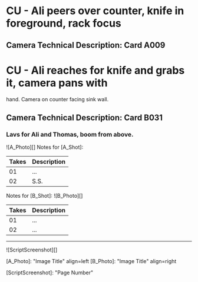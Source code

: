 # CU - Ali peers over counter, knife in foreground, rack focus
## Camera Technical Description: Card A009

# CU - Ali reaches for knife and grabs it, camera pans with
hand. Camera on counter facing sink wall.
## Camera Technical Description: Card B031

### Lavs for Ali and Thomas, boom from above.

![A_Photo][]
Notes for [A_Shot]: 

| Takes | Description |
|:---|:----|
| 01 | ... |
| 02 | S.S. |

Notes for [B_Shot]: 
![B_Photo][]

| Takes | Description |
|:---|:----|
| 01 | ... |
| 02 | ... |

----

![ScriptScreenshot][]


[A_Photo]:  "Image Title" align=left
[B_Photo]:  "Image Title" align=right

[ScriptScreenshot]: "Page Number"
